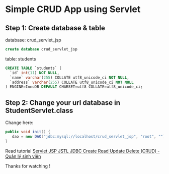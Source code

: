 # Simple CRUD App using Servlet
## Step 1: Create database & table
database: crud_servlet_jsp
```sql
create database crud_servlet_jsp
```
table: students
```sql
CREATE TABLE `students` (
  `id` int(11) NOT NULL,
  `name` varchar(255) COLLATE utf8_unicode_ci NOT NULL,
  `address` varchar(255) COLLATE utf8_unicode_ci NOT NULL
) ENGINE=InnoDB DEFAULT CHARSET=utf8 COLLATE=utf8_unicode_ci;
```
## Step 2: Change your url database in StudentServlet.class
Change here:
```java
public void init() {
   dao = new DAO("jdbc:mysql://localhost/crud_servlet_jsp", "root", "");
}
```
Read tutorial [Servlet JSP JSTL JDBC Create Read Update Delete (CRUD) - Quản lý sinh viên](https://tuanictu97.github.io/2019/10/02/servlet-jsp-jstl-jdbc-example.html)

Thanks for watching !
